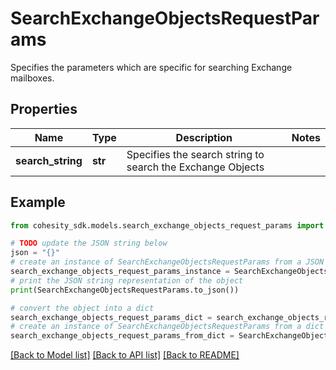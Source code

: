 # SearchExchangeObjectsRequestParams

Specifies the parameters which are specific for searching Exchange mailboxes.

## Properties

Name | Type | Description | Notes
------------ | ------------- | ------------- | -------------
**search_string** | **str** | Specifies the search string to search the Exchange Objects | 

## Example

```python
from cohesity_sdk.models.search_exchange_objects_request_params import SearchExchangeObjectsRequestParams

# TODO update the JSON string below
json = "{}"
# create an instance of SearchExchangeObjectsRequestParams from a JSON string
search_exchange_objects_request_params_instance = SearchExchangeObjectsRequestParams.from_json(json)
# print the JSON string representation of the object
print(SearchExchangeObjectsRequestParams.to_json())

# convert the object into a dict
search_exchange_objects_request_params_dict = search_exchange_objects_request_params_instance.to_dict()
# create an instance of SearchExchangeObjectsRequestParams from a dict
search_exchange_objects_request_params_from_dict = SearchExchangeObjectsRequestParams.from_dict(search_exchange_objects_request_params_dict)
```
[[Back to Model list]](../README.md#documentation-for-models) [[Back to API list]](../README.md#documentation-for-api-endpoints) [[Back to README]](../README.md)


